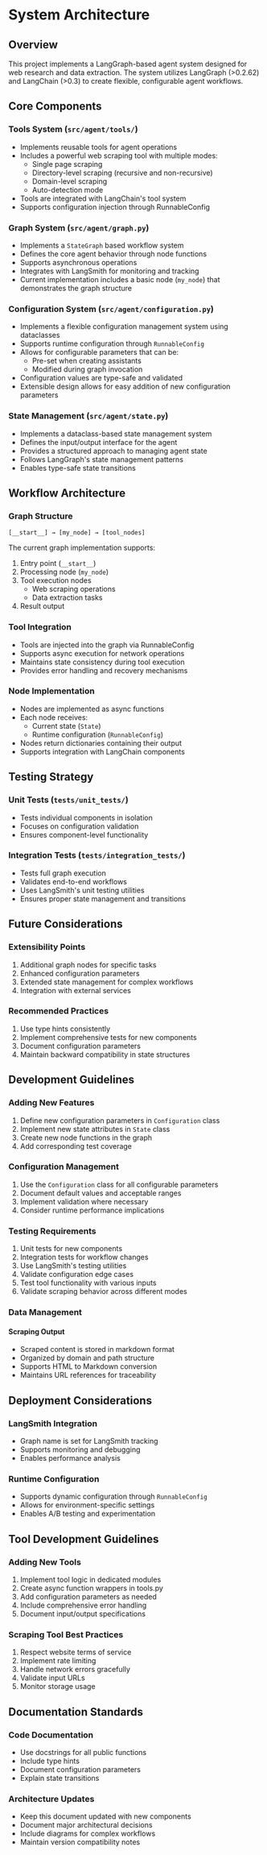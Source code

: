 # System Architecture

## Overview

This project implements a LangGraph-based agent system designed for web research and data extraction. The system utilizes LangGraph (>0.2.62) and LangChain (>0.3) to create flexible, configurable agent workflows.

## Core Components

### Tools System (`src/agent/tools/`)
- Implements reusable tools for agent operations
- Includes a powerful web scraping tool with multiple modes:
  - Single page scraping
  - Directory-level scraping (recursive and non-recursive)
  - Domain-level scraping
  - Auto-detection mode
- Tools are integrated with LangChain's tool system
- Supports configuration injection through RunnableConfig

### Graph System (`src/agent/graph.py`)
- Implements a `StateGraph` based workflow system
- Defines the core agent behavior through node functions
- Supports asynchronous operations
- Integrates with LangSmith for monitoring and tracking
- Current implementation includes a basic node (`my_node`) that demonstrates the graph structure

### Configuration System (`src/agent/configuration.py`)
- Implements a flexible configuration management system using dataclasses
- Supports runtime configuration through `RunnableConfig`
- Allows for configurable parameters that can be:
  - Pre-set when creating assistants
  - Modified during graph invocation
- Configuration values are type-safe and validated
- Extensible design allows for easy addition of new configuration parameters

### State Management (`src/agent/state.py`)
- Implements a dataclass-based state management system
- Defines the input/output interface for the agent
- Provides a structured approach to managing agent state
- Follows LangGraph's state management patterns
- Enables type-safe state transitions

## Workflow Architecture

### Graph Structure
```
[__start__] → [my_node] → [tool_nodes]
```

The current graph implementation supports:
1. Entry point (`__start__`)
2. Processing node (`my_node`)
3. Tool execution nodes
   - Web scraping operations
   - Data extraction tasks
4. Result output

### Tool Integration
- Tools are injected into the graph via RunnableConfig
- Supports async execution for network operations
- Maintains state consistency during tool execution
- Provides error handling and recovery mechanisms

### Node Implementation
- Nodes are implemented as async functions
- Each node receives:
  - Current state (`State`)
  - Runtime configuration (`RunnableConfig`)
- Nodes return dictionaries containing their output
- Supports integration with LangChain components

## Testing Strategy

### Unit Tests (`tests/unit_tests/`)
- Tests individual components in isolation
- Focuses on configuration validation
- Ensures component-level functionality

### Integration Tests (`tests/integration_tests/`)
- Tests full graph execution
- Validates end-to-end workflows
- Uses LangSmith's unit testing utilities
- Ensures proper state management and transitions

## Future Considerations

### Extensibility Points
1. Additional graph nodes for specific tasks
2. Enhanced configuration parameters
3. Extended state management for complex workflows
4. Integration with external services

### Recommended Practices
1. Use type hints consistently
2. Implement comprehensive tests for new components
3. Document configuration parameters
4. Maintain backward compatibility in state structures

## Development Guidelines

### Adding New Features
1. Define new configuration parameters in `Configuration` class
2. Implement new state attributes in `State` class
3. Create new node functions in the graph
4. Add corresponding test coverage

### Configuration Management
1. Use the `Configuration` class for all configurable parameters
2. Document default values and acceptable ranges
3. Implement validation where necessary
4. Consider runtime performance implications

### Testing Requirements
1. Unit tests for new components
2. Integration tests for workflow changes
3. Use LangSmith's testing utilities
4. Validate configuration edge cases
5. Test tool functionality with various inputs
6. Validate scraping behavior across different modes

### Data Management

#### Scraping Output
- Scraped content is stored in markdown format
- Organized by domain and path structure
- Supports HTML to Markdown conversion
- Maintains URL references for traceability

## Deployment Considerations

### LangSmith Integration
- Graph name is set for LangSmith tracking
- Supports monitoring and debugging
- Enables performance analysis

### Runtime Configuration
- Supports dynamic configuration through `RunnableConfig`
- Allows for environment-specific settings
- Enables A/B testing and experimentation

## Tool Development Guidelines

### Adding New Tools
1. Implement tool logic in dedicated modules
2. Create async function wrappers in tools.py
3. Add configuration parameters as needed
4. Include comprehensive error handling
5. Document input/output specifications

### Scraping Tool Best Practices
1. Respect website terms of service
2. Implement rate limiting
3. Handle network errors gracefully
4. Validate input URLs
5. Monitor storage usage

## Documentation Standards

### Code Documentation
- Use docstrings for all public functions
- Include type hints
- Document configuration parameters
- Explain state transitions

### Architecture Updates
- Keep this document updated with new components
- Document major architectural decisions
- Include diagrams for complex workflows
- Maintain version compatibility notes
